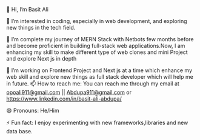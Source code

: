 👋 Hi, I’m Basit Ali

👀 I’m interested in coding, especially in web development, and exploring new things in the tech field.

🌱 I’m complete my journey of MERN Stack with Netbots few months before and become proficient in building full-stack web applications.Now, I am enhancing my skill to make different type of web clones and mini Project and explore Next js in depth

💞️ I’m working on Frontend Project and Next js at a time which enhance my web skill and explore new things as full stack developer which will help me in future.
📫 How to reach me: You can reach me through my email at opoali911@gmail.com || Abdupa911@gmail.com or https://www.linkedin.com/in/basit-ali-abdupa/

😄 Pronouns: He/Him

⚡ Fun fact: I enjoy experimenting with new frameworks,libraries and new data base.
